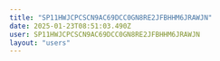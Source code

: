 ```yaml
---
title: "SP11HWJCPCSCN9AC69DCC0GN8RE2JFBHHM6JRAWJN"
date: 2025-01-23T08:51:03.490Z
user: SP11HWJCPCSCN9AC69DCC0GN8RE2JFBHHM6JRAWJN
layout: "users"
---
```

    
